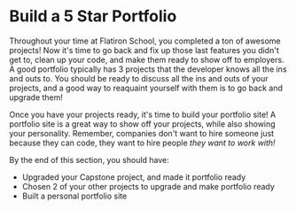 # Build a 5 Star Portfolio

Throughout your time at Flatiron School, you completed a ton of awesome projects! Now it's time to go back and fix up those last features you didn't get to, clean up your code, and make them ready to show off to employers. A good portfolio typically has 3 projects that the developer knows all the ins and outs to. You should be ready to discuss all the ins and outs of your projects, and a good way to reaquaint yourself with them is to go back and upgrade them! 

Once you have your projects ready, it's time to build your portfolio site! A portfolio site is a great way to show off your projects, while also showing your personality. Remember, companies don't want to hire someone just because they can code, they want to hire people _they want to work with!_ 

By the end of this section, you should have:

* Upgraded your Capstone project, and made it portfolio ready
* Chosen 2 of your other projects to upgrade and make portfolio ready
* Built a personal portfolio site
